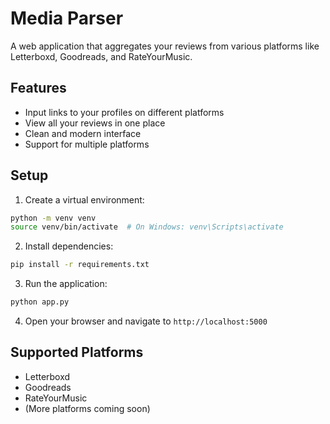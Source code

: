 # Media Parser

A web application that aggregates your reviews from various platforms like Letterboxd, Goodreads, and RateYourMusic.

## Features
- Input links to your profiles on different platforms
- View all your reviews in one place
- Clean and modern interface
- Support for multiple platforms

## Setup

1. Create a virtual environment:
```bash
python -m venv venv
source venv/bin/activate  # On Windows: venv\Scripts\activate
```

2. Install dependencies:
```bash
pip install -r requirements.txt
```

3. Run the application:
```bash
python app.py
```

4. Open your browser and navigate to `http://localhost:5000`

## Supported Platforms
- Letterboxd
- Goodreads
- RateYourMusic
- (More platforms coming soon) 
